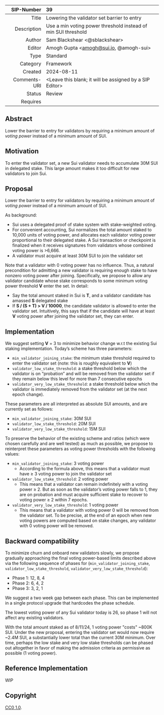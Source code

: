 | SIP-Number          | 39       |
| ------------------: | :--------------------------------------------------------     |
| Title               | Lowering the validator set barrier to entry                   |
| Description         | Use a min voting power threshold instead of min SUI threshold |
| Author              | Sam Blackshear <@sblackshear>                                 |
| Editor              | Amogh Gupta <amogh@sui.io, @amogh-sui>       |
| Type                | Standard                                                      |
| Category            | Framework                                                     |
| Created             | 2024-08-11                                                    |
| Comments-URI        | <Leave this blank; it will be assigned by a SIP Editor> |
| Status              | Review |
| Requires            | |

## Abstract
Lower the barrier to entry for validators by requiring a minimum amount of *voting power* instead of a minimum amount of SUI.

## Motivation
To enter the validator set, a new Sui validator needs to accumulate 30M SUI in delegated stake. This large amount makes it too difficult for new validators to join Sui.

## Proposal
Lower the barrier to entry for validators by requiring a minimum amount of *voting power* instead of a minimum amount of SUI.

As background:

* Sui uses a delegated proof of stake system with stake-weighted voting.
* For convenient accounting, Sui normalizes the total amount staked to 10,000 units of voting power, and allocates each validator voting power proportional to their delegated stake. A Sui transaction or checkpoint is finalized when it receives signatures from validators whose combined voting power is >6,666.
* A validator must acquire at least 30M SUI to join the validator set

Note that a validator with 0 voting power has no influence. Thus, a natural precondition for admitting a new validator is requiring enough stake to have nonzero voting power after joining. Specifically, we propose to allow any validator candidate whose stake corresponds to some minimum voting power threshold **V** enter the set. In detail:

* Say the total amount staked in Sui is **T**, and a validator candidate has amassed **S** delegated stake
* If **S / (S + T) > V / 10000**, the candidate validator is allowed to enter the validator set. Intuitively, this says that if the candidate will have at least **V** voting power after joining the validator set, they can enter.

## Implementation

We suggest setting **V** = 3 to minimize behavior change w.r.t the existing Sui staking implementation. Today’s scheme has three parameters:

* `min_validator_joining_stake`: the minimum stake threshold required to enter the validator set (note: this is roughly equivalent to **V**)
* `validator_low_stake_threshold`: a stake threshold below which the validator is on “probation” and will be removed from the validator set if they remain below this level for more than 7 consecutive epochs
* `validator_very_low_stake_threshold`: a stake threshold below which the validator is immediately removed from the validator set (at the next epoch change).

These parameters are all interpreted as absolute SUI amounts, and are currently set as follows:

* `min_validator_joining_stake`: 30M SUI
* `validator_low_stake_threshold`: 20M SUI
* `validator_very_low_stake_threshold`: 15M SUI

To preserve the behavior of the existing scheme and ratios (which were chosen carefully and are well tested) as much as possible, we propose to reinterpret these parameters as voting power thresholds with the following values:

- `min_validator_joining_stake`: 3 voting power
    - According to the formula above, this means that a validator must have ≥ 3 voting power to join the validator set
- `validator_low_stake_threshold`: 2 voting power
    - This means that a validator can remain indefinitely with a voting power ≥ 2. But as soon as the validator’s voting power falls to 1, they are on probation and must acquire sufficient stake to recover to voting power ≥ 2 within 7 epochs.
- `validator_very_low_stake_threshold`: 1 voting power
    - This means that a validator with voting power 0 will be removed from the validator set. To be precise, at the end of an epoch when new voting powers are computed based on stake changes, any validator with 0 voting power will be removed.

## Backward compatibility

To minimize churn and onboard new validators slowly, we propose gradually approaching the final voting power-based limits described above via the following sequence of phases for (`min_validator_joining_stake`, `validator_low_stake_threshold`, `validator_very_low_stake_threshold`):

- Phase 1: 12, 8, 4
- Phase 2: 6, 4, 2
- Phase 3: 3, 2, 1

We suggest a two week gap between each phase. This can be implemented in a single protocol upgrade that hardcodes the phase schedule.

The lowest voting power of any Sui validator today is 26, so phase 1 will not affect any existing validators.

With the total amount staked as of 8/11/24, 1 voting power "costs" ~800K SUI. Under the new proposal, entering the validator set would now require ~2.4M SUI, a substantially lower total than the current 30M minimum. Over time, perhaps the low stake and very low stake thresholds can be phased out altogether in favor of making the admission criteria as permissive as possible (1 voting power).

## Reference Implementation
WIP

## Copyright

[CC0 1.0](../LICENSE.md).
